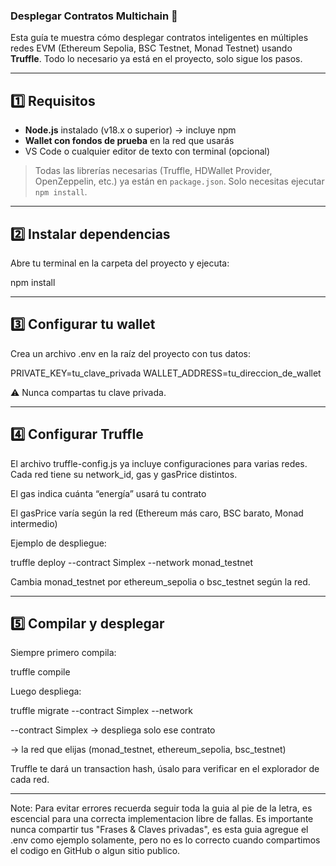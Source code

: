 

### Desplegar Contratos Multichain 🚀

Esta guía te muestra cómo desplegar contratos inteligentes en múltiples redes EVM (Ethereum Sepolia, BSC Testnet, Monad Testnet) usando **Truffle**. Todo lo necesario ya está en el proyecto, solo sigue los pasos.

---

## 1️⃣ Requisitos

- **Node.js** instalado (v18.x o superior) → incluye npm  
- **Wallet con fondos de prueba** en la red que usarás  
- VS Code o cualquier editor de texto con terminal (opcional)

> Todas las librerías necesarias (Truffle, HDWallet Provider, OpenZeppelin, etc.) ya están en `package.json`. Solo necesitas ejecutar `npm install`.

---

## 2️⃣ Instalar dependencias

Abre tu terminal en la carpeta del proyecto y ejecuta:


npm install

---

## 3️⃣ Configurar tu wallet

Crea un archivo .env en la raíz del proyecto con tus datos:

PRIVATE_KEY=tu_clave_privada
WALLET_ADDRESS=tu_direccion_de_wallet


⚠️ Nunca compartas tu clave privada.

---

## 4️⃣ Configurar Truffle

El archivo truffle-config.js ya incluye configuraciones para varias redes.
Cada red tiene su network_id, gas y gasPrice distintos.

El gas indica cuánta “energía” usará tu contrato

El gasPrice varía según la red (Ethereum más caro, BSC barato, Monad intermedio)

Ejemplo de despliegue:

truffle deploy --contract Simplex --network monad_testnet


Cambia monad_testnet por ethereum_sepolia o bsc_testnet según la red.

---

## 5️⃣ Compilar y desplegar

Siempre primero compila:

truffle compile


Luego despliega:

truffle migrate --contract Simplex --network <red>


--contract Simplex → despliega solo ese contrato

<red> → la red que elijas (monad_testnet, ethereum_sepolia, bsc_testnet)

Truffle te dará un transaction hash, úsalo para verificar en el explorador de cada red.

---

Note: Para evitar errores recuerda seguir toda la guia al pie de la letra, es escencial para una correcta implementacion libre de fallas. Es importante nunca compartir tus "Frases & Claves privadas", es esta guia agregue el .env como ejemplo solamente, pero no es lo correcto cuando compartimos el codigo en GitHub o algun sitio publico.


